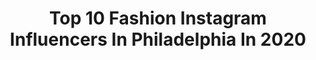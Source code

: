 ---
title: Top 10 Fashion Instagram Influencers In Philadelphia In 2020
description: >-
  Find top fashion Instagram influencers in Philadelphia in 2020. Most popular hashtags: #philadelphia #stayhome #coffeelover #summer.
platform: Instagram
profiles:
  - username: "lattesandlabcoats"
    fullname: >-
      Dani D
    location: "United States"
    followers: 7309
    engagement: 2040
    commentsToLikes: 0.030253
    id: ckaou5lv0ywhz0i78kb5rv5l4
    verified: false
    hashtags: "#liketkit, #ltkholidaystyle, #ltkholidayathome, #ltkholidaygiftguide"
  - username: "ukiy0_"
    fullname: >-
      Sanniyah Antoinette: Musician
    location: "United States"
    followers: 9844
    engagement: 770
    commentsToLikes: 0.133062
    id: ck8ta4158qe250j785c9s6zu1
    verified: false
    hashtags: "#blackcraftcult, #denimjacket, #mustang, #ghostemane"
  - username: "lombardoptkt"
    fullname: >-
      Antonio | DPT | NY
    location: "United States"
    followers: 5960
    engagement: 413
    commentsToLikes: 0.047977
    id: ck15r66tm6c1r0i19exkjzx91
    verified: false
    hashtags: "#visitphilly, #donut, #donutlover, #movies"
  - username: "vanapartida"
    fullname: >-
      Ivanna
    location: "United States"
    followers: 14171
    engagement: 700
    commentsToLikes: 0.031693
    id: ck55p1c279ls70i119qno05lz
    verified: false
    hashtags: "#boricua, #livebetter, #christmas, #dodolashes"
  - username: "bunch.ofbs"
    fullname: >-
      Becca Scholes I Bunch of BS
    location: "United States"
    followers: 10337
    engagement: 783
    commentsToLikes: 0.158315
    id: ck5hn3o7an5830i113z3lyblr
    verified: false
    hashtags: "#fueloriginality, #myfabletics, #saladworksofart, #cincodemayo"
  - username: "katebudzinski"
    fullname: >-
      kate budzinski
    location: "United States"
    followers: 17336
    engagement: 199
    commentsToLikes: 0.072915
    id: ck5hnqxkfo8nc0i113d640kv4
    verified: false
    hashtags: "#fabletics, #mdw2020, #coffeeaddict, #balt"
  - username: "stylesofman"
    fullname: >-
      Frank Tkachenko
    location: "United States"
    followers: 261489
    engagement: 161
    commentsToLikes: 0.010634
    id: ck135ifx81l160i19nhbxyndo
    verified: false
    hashtags: "#watch, #mensjackets, #desksetup, #gantriathome"
  - username: "ramirezanavil"
    fullname: >-
      Anavil Ramirez 🎙
    location: "United States"
    followers: 29426
    engagement: 503
    commentsToLikes: 0.030961
    id: ck5q5gdm7srjs0i11ymyozwk0
    verified: false
    hashtags: "#elsue, #fashiondesigner, #manhattannyc, #boysclothes"
  - username: "clint_lucas"
    fullname: >-
      Clint Lucas
    location: "United States"
    followers: 54302
    engagement: 470
    commentsToLikes: 0.110626
    id: ck0w55wwu21o40i19vqqljp9g
    verified: false
    hashtags: "#mensfashionph, #armoredge, #bullstrap, #fashionnova"
  - username: "coffeestainedlace"
    fullname: >-
      Sydney Paige
    location: "United States"
    followers: 7496
    engagement: 659
    commentsToLikes: 0.077143
    id: ck6uefk8yqmaa0j717icpgteo
    verified: false
    hashtags: "#denim, #martini, #discovernepa, #theknot"
---